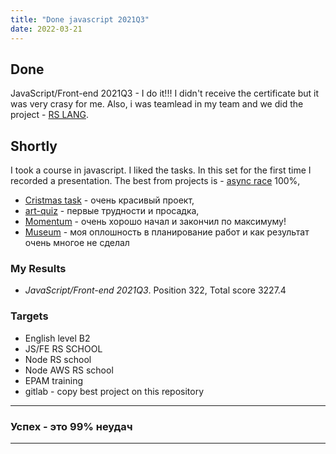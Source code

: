 ```yaml
---
title: "Done javascript 2021Q3"
date: 2022-03-21
---
```


## Done

JavaScript/Front-end 2021Q3 - I do it!!! I didn't receive the certificate but it was very crasy for me.
Also, i was teamlead in my team and we did the project - [RS LANG](https://rslang-burik84.netlify.app/).

## Shortly

I took a course in javascript. I liked the tasks. In this set for the first time I recorded a presentation. The best from projects is - [async race]() 100%,

* [Cristmas task](https://burik84-christmas-task.netlify.app/) - очень красивый проект,
* [art-quiz](https://rolling-scopes-school.github.io/burik84-JSFE2021Q3/art-quiz/index.html) - первые трудности и просадка,
* [Momentum](https://rolling-scopes-school.github.io/burik84-JSFE2021Q3/momentum/build/index.html) - очень хорошо начал и закончил по максимуму!
* [Museum](https://rolling-scopes-school.github.io/burik84-JSFE2021Q3/museum-dom/build/index.html) - моя оплошность в планирование работ и как результат очень многое не сделал

### My Results

* *JavaScript/Front-end 2021Q3*. Position 322, Total score 3227.4

### Targets

* English level B2
* JS/FE RS SCHOOL
* Node RS school
* Node AWS RS school
* EPAM training
* gitlab - copy best project on this repository

---

### Успех - это 99% неудач

---
